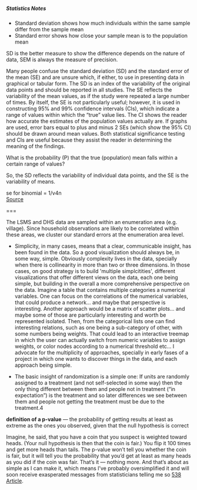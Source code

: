 ##### Statistics Notes  

* Standard deviation shows how much individuals within the same sample differ from the sample mean  
* Standard error shows how close your sample mean is to the population mean  

SD is the better measure to show the difference depends on the nature of data, SEM is always the measure of precision.  

Many people confuse the standard deviation (SD) and the standard error of the mean (SE) and are unsure which,
if either, to use in presenting data in graphical or tabular form. The SD is an index of the variability of the original
data points and should be reported in all studies. The SE reflects the variability of the mean values, as if the study
were repeated a large number of times. By itself, the SE is not particularly useful; however, it is used in constructing
95% and 99% confidence intervals (CIs), which indicate a range of values within which the “true” value lies. The
CI shows the reader how accurate the estimates of the population values actually are. If graphs are used, error
bars equal to plus and minus 2 SEs (which show the 95% CI) should be drawn around mean values. Both statistical
significance testing and CIs are useful because they assist the reader in determining the meaning of the findings.  

What is the probability (P) that the true (population) mean falls within a certain range of values?  

So, the SD reflects the variability of individual data points, and the SE is the variability of means.

se for binomial =  1/v4n   
[Source][1]    

===  

The LSMS and DHS data are sampled within an enumeration area (e.g. village). Since household observations are likely to be correlated within
these areas, we cluster our standard errors at the enumeration area level.  

* Simplicity, in many cases, means that a clear, communicable insight, has been found in the data. So a good visualization should always be, in some way, simple. Obviously complexity lives in the data, specially when there is collinearity in more than two or three dimensions. In those cases, on good strategy is to build 'multiple simplcitities', different visualizations that offer different views on the data, each one being simple, but building in the overall a more comprehensive perspective on the data. Imagine a table that contains multiple categories a numerical variables. One can focus on the correlations of the numerical variables, that could produce a network… and maybe that perspective is interesting. Another approach would be a matrix of scatter plots… and maybe some of those are particularly interesting and worth be represented isolated. Then, from the categorical lists one can find interesting relations, such as one being a sub-category of other, with some numbers being weights. That could lead to an interactive treemap in which the user can actually switch from numeric variables to assign weights, or color nodes according to a numerical threshold etc… I advocate for the multiplicity of approaches, specially in early fases of a project in which one wants to discover things in the data, and each approach being simple.

* The basic insight of randomization is a simple one: If units are randomly assigned to a treatment (and not self-selected in some way) then the only thing different between them and people not in treatment (“in expectation”) is the treatment and so later differences we see between them and people not getting the treatment must be due to the treatment.4

__definition of a p-value__ — the probability of getting results at least as extreme as the ones you observed, given that the null hypothesis is correct 

Imagine, he said, that you have a coin that you suspect is weighted toward heads. (Your null hypothesis is then that the coin is fair.) You flip it 100 times and get more heads than tails. The p-value won’t tell you whether the coin is fair, but it will tell you the probability that you’d get at least as many heads as you did if the coin was fair. That’s it — nothing more. And that’s about as simple as I can make it, which means I’ve probably oversimplified it and will soon receive exasperated messages from statisticians telling me so [538 Article][2].

[1]:  http://ww1.cpa-apc.org/Publications/Archives/PDF/1996/Oct/strein2.pdf  
[2]:  http://fivethirtyeight.com/features/not-even-scientists-can-easily-explain-p-values/  
